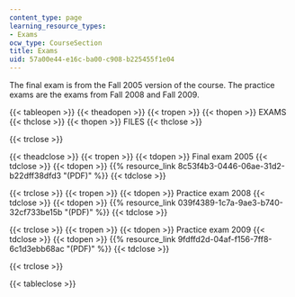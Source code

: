 ```yaml
---
content_type: page
learning_resource_types:
- Exams
ocw_type: CourseSection
title: Exams
uid: 57a00e44-e16c-ba00-c908-b225455f1e04
---
```


The final exam is from the Fall 2005 version of the course. The practice exams are the exams from Fall 2008 and Fall 2009.

{{< tableopen >}}
{{< theadopen >}}
{{< tropen >}}
{{< thopen >}}
EXAMS
{{< thclose >}}
{{< thopen >}}
FILES
{{< thclose >}}

{{< trclose >}}

{{< theadclose >}}
{{< tropen >}}
{{< tdopen >}}
Final exam 2005
{{< tdclose >}}
{{< tdopen >}}
{{% resource_link 8c53f4b3-0446-06ae-31d2-b22dff38dfd3 "(PDF)" %}}
{{< tdclose >}}

{{< trclose >}}
{{< tropen >}}
{{< tdopen >}}
Practice exam 2008
{{< tdclose >}}
{{< tdopen >}}
{{% resource_link 039f4389-1c7a-9ae3-b740-32cf733be15b "(PDF)" %}}
{{< tdclose >}}

{{< trclose >}}
{{< tropen >}}
{{< tdopen >}}
Practice exam 2009
{{< tdclose >}}
{{< tdopen >}}
{{% resource_link 9fdffd2d-04af-f156-7ff8-6c1d3ebb68ac "(PDF)" %}}
{{< tdclose >}}

{{< trclose >}}

{{< tableclose >}}